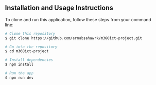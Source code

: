 ## Installation and Usage Instructions

To clone and run this application, follow these steps from your command line:

```bash
# Clone this repository
$ git clone https://github.com/arnabsahawrk/m360ict-project.git

# Go into the repository
$ cd m360ict-project

# Install dependencies
$ npm install

# Run the app
$ npm run dev
```
